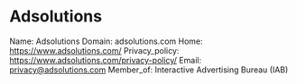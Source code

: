 
# Adsolutions

Name: Adsolutions
Domain: adsolutions.com
Home: https://www.adsolutions.com/
Privacy_policy: https://www.adsolutions.com/privacy-policy/
Email: privacy@adsolutions.com
Member_of: Interactive Advertising Bureau (IAB)

